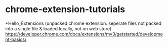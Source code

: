 # chrome-extension-tutorials
*Hello_Extensions (unpacked chrome extension: seperate files not packed into a single file & loaded locally, not on web store) https://developer.chrome.com/docs/extensions/mv3/getstarted/development-basics/
